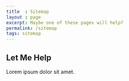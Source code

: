```yaml
---
title  : Sitemap
layout : page
excerpt: Maybe one of these pages will help?
permalink: /sitemap
tags: sitemap
---
```


## Let Me Help

Lorem ipsum dolor sit amet.
